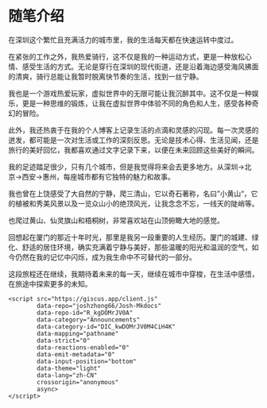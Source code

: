 # 随笔介绍

在深圳这个繁忙且充满活力的城市里，我的生活每天都在快速运转中度过。

在紧张的工作之外，我热爱骑行，这不仅是我的一种运动方式，更是一种放松心情、感受生活的方式。无论是穿行在深圳的现代街道，还是沿着海边感受海风拂面的清爽，骑行总能让我暂时脱离快节奏的生活，找到一丝宁静。

我也是一个游戏热爱玩家，虚拟世界中的无限可能让我沉醉其中。这不仅是一种娱乐，更是一种思维的锻炼，让我在虚拟世界中体验不同的角色和人生，感受各种奇幻的冒险。

此外，我还热衷于在我的个人博客上记录生活的点滴和灵感的闪现。每一次灵感的迸发，都可能是一次对生活或工作的深刻反思。无论是技术心得、生活见闻，还是旅行的美好回忆，我都喜欢通过文字记录下来，以便在未来回顾这些美好的瞬间。

我的足迹踏足很少，只有几个城市，但是我觉得将来会去更多地方。从深圳->北京->西安->惠州，每座城市都有它独特的魅力和故事。

我也曾在上饶感受了大自然的宁静，爬三清山，它以奇石著称，名曰”小黄山“，它的植被和秀美风景以及一览众山小的绝顶风光，让我念念不忘，一线天的陡峭等。

也爬过黄山、仙灵旗山和梧桐树，非常喜欢站在山顶俯瞰大地的感觉。

回想起在厦门的那近十年时光，那里是我另一段重要的人生经历。厦门的城建、绿化、舒适的居住环境，确实充满着宁静与美好，那些温暖的阳光和温润的空气，如今仍然在我的记忆中闪烁，成为我生命中不可替代的一部分。

这段旅程还在继续，我期待着未来的每一天，继续在城市中穿梭，在生活中感悟，在旅途中探索更多的未知。



```
<script src="https://giscus.app/client.js"
        data-repo="joshzhong66/Josh-Mkdocs"
        data-repo-id="R_kgDOMrJV0A"
        data-category="Announcements"
        data-category-id="DIC_kwDOMrJV0M4CiH4K"
        data-mapping="pathname"
        data-strict="0"
        data-reactions-enabled="0"
        data-emit-metadata="0"
        data-input-position="bottom"
        data-theme="light"
        data-lang="zh-CN"
        crossorigin="anonymous"
        async>
</script>
```

